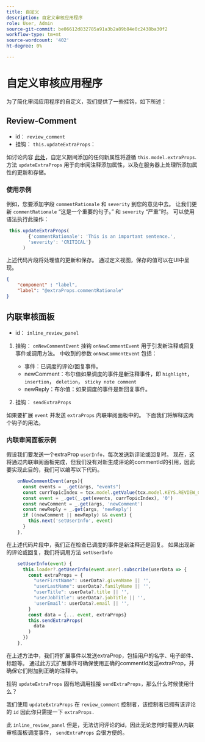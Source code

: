 ```yaml
---
title: 自定义
description: 自定义审核应用程序
role: User, Admin
source-git-commit: be06612d832785a91a3b2a89b84e0c2438ba30f2
workflow-type: tm+mt
source-wordcount: '402'
ht-degree: 0%

---
```



# 自定义审核应用程序

为了简化审阅应用程序的自定义，我们提供了一些挂钩，如下所述：

## Review-Comment

- id： `review_comment`
- 挂钩： `this.updateExtraProps`：

如讨论内容 [此处](../../aem_guides_framework/basic-customisation.md)，自定义期间添加的任何新属性将遵循 `this.model.extraProps`. 方法 `updateExtraProps` 用于向审阅注释添加属性，以及在服务器上处理所添加属性的更新和存储。

### 使用示例

例如，您要添加字段 `commentRationale` 和 `severity` 到您的意见中去。
让我们更新 `commentRationale` “这是一个重要的句子。” 和 `severity` “严重”时。
可以使用语法执行此操作：

```typescript
 this.updateExtraProps(
        {'commentRationale': 'This is an important sentence.',
        'severity': 'CRITICAL'}
      )
```

上述代码片段将处理值的更新和保存。 通过定义视图，保存的值可以在UI中呈现。

```JSON
{
    "component" : "label",
    "label": "@extraProps.commentRationale"
}
```

## 内联审核面板

- id： `inline_review_panel`

1. 挂钩： `onNewCommentEvent`
挂钩 `onNewCommentEvent` 用于引发新注释或回复事件或调用方法。
中收到的参数 `onNewCommentEvent` 包括：
   - 事件：已调度的评论/回复事件。
   - newComment：布尔值如果调度的事件是新注释事件，即 `highlight`， `insertion`， `deletion`， `sticky note comment`
   - newReply：布尔值：如果调度的事件是新回复事件。

2. 挂钩： `sendExtraProps`

如果要扩展 `event` 并发送 `extraProps` 内联审阅面板中的。 下面我们将解释这两个钩子的用法。

### 内联审阅面板示例

假设我们要发送一个extraProp `userInfo`，每次发送新评论或回复时。 现在，这将通过内联审阅面板完成，但我们没有对新生成评论的commentId的引用，因此要实现此目的，我们可以编写以下代码。

```typescript
    onNewCommentEvent(args){
      const events = _.get(args, "events")
      const currTopicIndex = tcx.model.getValue(tcx.model.KEYS.REVIEW_CURR_TOPIC) || this.model.currTopicIndex || "0"
      const event = _.get(_.get(events, currTopicIndex), '0')
      const newComment = _.get(args, 'newComment')
      const newReply = _.get(args, 'newReply')
      if ((newComment || newReply) && event) {
        this.next('setUserInfo', event)
      }
    },
```

在上述代码片段中，我们正在检查已调度的事件是新注释还是回复。 如果出现新的评论或回复，我们将调用方法 `setUserInfo`

```typescript
    setUserInfo(event) {
      this.loader?.getUserInfo(event.user).subscribe(userData => {
        const extraProps = {
          "userFirstName": userData?.givenName || '',
          "userLastName": userData?.familyName || '',
          "userTitle": userData?.title || '',
          "userJobTitle": userData?.jobTitle || '',
          'userEmail': userData?.email || '',
        }
        const data = {... event, extraProps}
        this.sendExtraProps(
          data
        )
      })
    },
```

在上述方法中，我们将扩展事件以发送extraProp，包括用户的名字、电子邮件、标题等。 通过此方式扩展事件可确保使用正确的commentId发送extraProp，并确保它们附加到正确的注释中。

挂钩 `updateExtraProps` 固有地调用挂接 `sendExtraProps`，那么什么时候使用什么？

我们使用 `updateExtraProps` 在 `review_comment` 控制者，该控制者已拥有该评论的 `id` 因此你只需提一下 `extraProps.`

此 `inline_review_panel` 但是，无法访问评论的id，因此无论您何时需要从内联审核面板调度事件， `sendExtraProps` 会很方便的。
